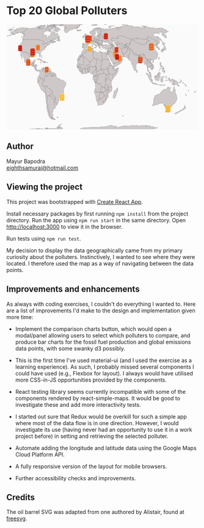 # Top 20 Global Polluters

![Alt text](./screenshot.jpg?raw=true "Screenshot")

## Author

Mayur Bapodra\
[eighthsamurai@hotmail.com](mailto:eighthsamurai@hotmail.com)

## Viewing the project

This project was bootstrapped with [Create React App](https://github.com/facebook/create-react-app). 

Install necessary packages by first running `npm install` from the project directory. Run the app using `npm run start` in the same directory. Open [http://localhost:3000](http://localhost:3000) to view it in the browser.

Run tests using `npm run test`.

My decision to display the data geographically came from my primary curiosity about the polluters. Instinctively, I wanted to see where they were located. I therefore used the map as a way of navigating between the data points.

## Improvements and enhancements

As always with coding exercises, I couldn't do everything I wanted to. Here are a list of improvements I'd make to the design and implementation given more time:

- Implement the comparison charts button, which would open a modal/panel allowing users to select which polluters to compare, and produce bar charts for the fossil fuel production and global emissions data points, with some swanky d3 possibly.

- This is the first time I've used material-ui (and I used the exercise as a learning experience). As such, I probably missed several components I could have used (e.g., Flexbox for layout). I always would have utilised more CSS-in-JS opportunities provided by the components.

- React testing library seems currently incompatible with some of the components rendered by react-simple-maps. It would be good to investigate these and add more interactivity tests. 

- I started out sure that Redux would be overkill for such a simple app where most of the data flow is in one direction. However, I would investigate its use (having never had an opportunity to use it in a work project before) in setting and retrieving the selected polluter.

- Automate adding the longitude and latitude data using the Google Maps Cloud Platform API.

- A fully responsive version of the layout for mobile browsers.

- Further accessibility checks and improvements.

## Credits

The oil barrel SVG was adapted from one authored by Alistair, found at  [freesvg](https://freesvg.org/oil-barrel).